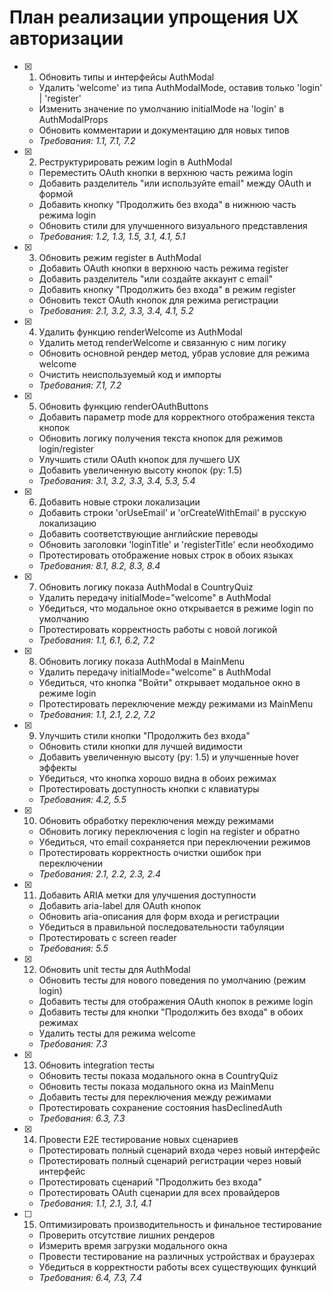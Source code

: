 # План реализации упрощения UX авторизации

- [x] 1. Обновить типы и интерфейсы AuthModal





  - Удалить 'welcome' из типа AuthModalMode, оставив только 'login' | 'register'
  - Изменить значение по умолчанию initialMode на 'login' в AuthModalProps
  - Обновить комментарии и документацию для новых типов
  - _Требования: 1.1, 7.1, 7.2_

- [x] 2. Реструктурировать режим login в AuthModal





  - Переместить OAuth кнопки в верхнюю часть режима login
  - Добавить разделитель "или используйте email" между OAuth и формой
  - Добавить кнопку "Продолжить без входа" в нижнюю часть режима login
  - Обновить стили для улучшенного визуального представления
  - _Требования: 1.2, 1.3, 1.5, 3.1, 4.1, 5.1_

- [x] 3. Обновить режим register в AuthModal





  - Добавить OAuth кнопки в верхнюю часть режима register
  - Добавить разделитель "или создайте аккаунт с email"
  - Добавить кнопку "Продолжить без входа" в режим register
  - Обновить текст OAuth кнопок для режима регистрации
  - _Требования: 2.1, 3.2, 3.3, 3.4, 4.1, 5.2_

- [x] 4. Удалить функцию renderWelcome из AuthModal





  - Удалить метод renderWelcome и связанную с ним логику
  - Обновить основной рендер метод, убрав условие для режима welcome
  - Очистить неиспользуемый код и импорты
  - _Требования: 7.1, 7.2_

- [x] 5. Обновить функцию renderOAuthButtons





  - Добавить параметр mode для корректного отображения текста кнопок
  - Обновить логику получения текста кнопок для режимов login/register
  - Улучшить стили OAuth кнопок для лучшего UX
  - Добавить увеличенную высоту кнопок (py: 1.5)
  - _Требования: 3.1, 3.2, 3.3, 3.4, 5.3, 5.4_

- [x] 6. Добавить новые строки локализации





  - Добавить строки 'orUseEmail' и 'orCreateWithEmail' в русскую локализацию
  - Добавить соответствующие английские переводы
  - Обновить заголовки 'loginTitle' и 'registerTitle' если необходимо
  - Протестировать отображение новых строк в обоих языках
  - _Требования: 8.1, 8.2, 8.3, 8.4_

- [x] 7. Обновить логику показа AuthModal в CountryQuiz





  - Удалить передачу initialMode="welcome" в AuthModal
  - Убедиться, что модальное окно открывается в режиме login по умолчанию
  - Протестировать корректность работы с новой логикой
  - _Требования: 1.1, 6.1, 6.2, 7.2_

- [x] 8. Обновить логику показа AuthModal в MainMenu





  - Удалить передачу initialMode="welcome" в AuthModal
  - Убедиться, что кнопка "Войти" открывает модальное окно в режиме login
  - Протестировать переключение между режимами из MainMenu
  - _Требования: 1.1, 2.1, 2.2, 7.2_

- [x] 9. Улучшить стили кнопки "Продолжить без входа"





  - Обновить стили кнопки для лучшей видимости
  - Добавить увеличенную высоту (py: 1.5) и улучшенные hover эффекты
  - Убедиться, что кнопка хорошо видна в обоих режимах
  - Протестировать доступность кнопки с клавиатуры
  - _Требования: 4.2, 5.5_

- [x] 10. Обновить обработку переключения между режимами
  - Обновить логику переключения с login на register и обратно
  - Убедиться, что email сохраняется при переключении режимов
  - Протестировать корректность очистки ошибок при переключении
  - _Требования: 2.1, 2.2, 2.3, 2.4_

- [x] 11. Добавить ARIA метки для улучшения доступности





  - Добавить aria-label для OAuth кнопок
  - Обновить aria-описания для форм входа и регистрации
  - Убедиться в правильной последовательности табуляции
  - Протестировать с screen reader
  - _Требования: 5.5_

- [x] 12. Обновить unit тесты для AuthModal







  - Обновить тесты для нового поведения по умолчанию (режим login)
  - Добавить тесты для отображения OAuth кнопок в режиме login
  - Добавить тесты для кнопки "Продолжить без входа" в обоих режимах
  - Удалить тесты для режима welcome
  - _Требования: 7.3_

- [x] 13. Обновить integration тесты





  - Обновить тесты показа модального окна в CountryQuiz
  - Обновить тесты показа модального окна из MainMenu
  - Добавить тесты для переключения между режимами
  - Протестировать сохранение состояния hasDeclinedAuth
  - _Требования: 6.3, 7.3_

- [x] 14. Провести E2E тестирование новых сценариев








  - Протестировать полный сценарий входа через новый интерфейс
  - Протестировать полный сценарий регистрации через новый интерфейс
  - Протестировать сценарий "Продолжить без входа"
  - Протестировать OAuth сценарии для всех провайдеров
  - _Требования: 1.1, 2.1, 3.1, 4.1_

- [ ] 15. Оптимизировать производительность и финальное тестирование
  - Проверить отсутствие лишних рендеров
  - Измерить время загрузки модального окна
  - Провести тестирование на различных устройствах и браузерах
  - Убедиться в корректности работы всех существующих функций
  - _Требования: 6.4, 7.3, 7.4_